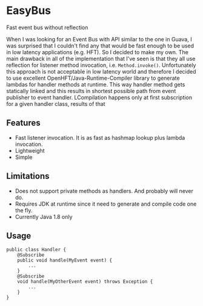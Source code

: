 # EasyBus
Fast event bus without reflection

 When I was looking for an Event Bus with API similar to the one in Guava, I was surprised that I couldn't find any that
 would be fast enough to be used in low latency applications (e.g. HFT). So I decided to make my own.
 The main drawback in all of the implementation that I've seen is that they all use reflection for listener method
 invocation, i.e. ```Method.invoke()```. Unfortunately this approach is not acceptable in low latency world and
 therefore I decided to use excellent OpenHFT/Java-Runtime-Compiler library to generate lambdas for handler methods at
 runtime. This way handler method gets statically linked and this results in shortest possible path from event publisher
 to event handler. LCompilation happens only at first subscription for a given handler class, results of that

## Features
- Fast listener invocation. It is as fast as hashmap lookup plus lambda invocation.
- Lightweight
- Simple

## Limitations
- Does not support private methods as handlers. And probably will never do.
- Requires JDK at runtime since it need to generate and compile code one the fly.
- Currently Java 1.8 only

## Usage
```
public class Handler {
    @Subscribe
    public void handle(MyEvent event) {
        ...
    }
    @Subscribe
    void handle(MyOtherEvent event) throws Exception {
        ...
    }
}
```